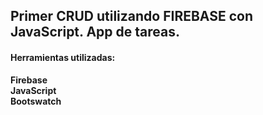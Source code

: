 ## Primer CRUD utilizando FIREBASE con JavaScript. App de tareas.
#### Herramientas utilizadas:
**Firebase**<br>
**JavaScript**<br>
**Bootswatch**<br>